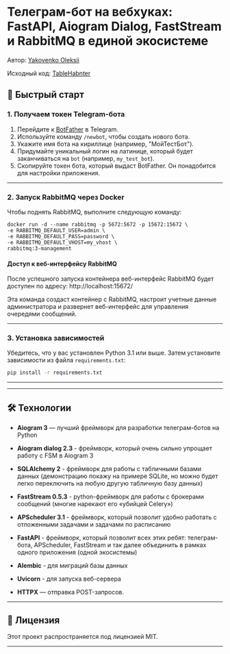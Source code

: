 # Телеграм-бот на вебхуках: FastAPI, Aiogram Dialog, FastStream и RabbitMQ в единой экосистеме
Автор: [Yakovenko Oleksii](https://github.com/Yakvenalex)

Исходный код: [TableHabnter](https://github.com/Yakvenalex/TableHabnter)

## 🚀 Быстрый старт

### 1. Получаем токен Telegram-бота

1. Перейдите к [BotFather](https://t.me/BotFather) в Telegram.
2. Используйте команду `/newbot`, чтобы создать нового бота.
3. Укажите имя бота на кириллице (например, "МойТестБот").
4. Придумайте уникальный логин на латинице, который будет заканчиваться на `bot` (например, `my_test_bot`).
5. Скопируйте токен бота, который выдаст BotFather. Он понадобится для настройки приложения.

---

### 2. Запуск RabbitMQ через Docker

Чтобы поднять RabbitMQ, выполните следующую команду:
```
docker run -d --name rabbitmq -p 5672:5672 -p 15672:15672 \
-e RABBITMQ_DEFAULT_USER=admin \
-e RABBITMQ_DEFAULT_PASS=password \
-e RABBITMQ_DEFAULT_VHOST=my_vhost \
rabbitmq:3-management
```
#### Доступ к веб-интерфейсу RabbitMQ
После успешного запуска контейнера веб-интерфейс RabbitMQ будет доступен по адресу:
http://localhost:15672/

Эта команда создаст контейнер с RabbitMQ, настроит учетные данные администратора и развернет веб-интерфейс для управления очередями сообщений.

---

### 3. Установка зависимостей

Убедитесь, что у вас установлен Python 3.1 или выше. Затем установите зависимости из файла `requirements.txt`:

```bash
pip install -r requirements.txt
```

---


---

## 🛠 Технологии

- **Aiogram 3** — лучший фреймворк для разработки телеграм-ботов на Python

- **Aiogram dialog 2.3** - фреймворк, который очень сильно упрощает работу с FSM в Aiogram 3

- **SQLAlchemy 2** - фреймворк для работы с табличными базами данных (демонстрацию покажу на примере SQLite, но можно будет легко переключить на любую другую табличную базу данных)

- **FastStream 0.5.3** - python-фреймворк для работы с брокерами сообщений (многие нарекают его «убийцей Celery»)

- **APScheduler 3.1** - фреймворк, который позволит удобно работать с отложенными задачами и задачами по расписанию

- **FastAPI** -  фреймворк, который позволит всех этих ребят: телеграм-бота, APScheduler, FastStream и так далее объединить в рамках одного приложения (одной экосистемы)

- **Alembic** - для миграций базы данных

- **Uvicorn** - для запуска веб-сервера

- **HTTPX** — отправка POST-запросов.

---

## 📄 Лицензия

Этот проект распространяется под лицензией MIT.

---